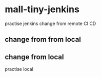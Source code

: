 # mall-tiny-jenkins
practise jenkins
change from remote
CI CD
## change from from local
## change from local
practise local 